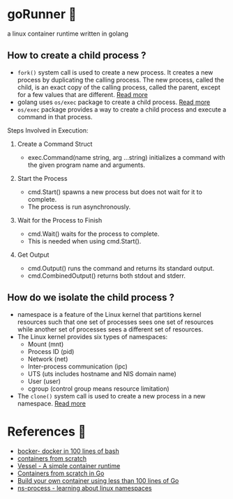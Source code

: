 # goRunner 🐳
a linux container runtime written in golang

## How to create a child process ?

- `fork()` system call is used to create a new process. It creates a new process by duplicating the calling process. The new process, called the child, is an exact copy of the calling process, called the parent, except for a few values that are different. [Read more](https://cs.brown.edu/courses/csci0300/2022/notes/l17.html)
- golang uses `os/exec` package to create a child process. [Read more](https://golang.org/pkg/os/exec/)
- `os/exec` package provides a way to create a child process and execute a command in that process. 

Steps Involved in Execution:

1. Create a Command Struct
   - exec.Command(name string, arg ...string) initializes a command with the given program name and arguments.

2. Start the Process
   - cmd.Start() spawns a new process but does not wait for it to complete.
   - The process is run asynchronously.

3. Wait for the Process to Finish
   - cmd.Wait() waits for the process to complete.
   - This is needed when using cmd.Start().

4. Get Output
   - cmd.Output() runs the command and returns its standard output.
   - cmd.CombinedOutput() returns both stdout and stderr.

## How do we isolate the child process ?

- namespace is a feature of the Linux kernel that partitions kernel resources such that one set of processes sees one set of resources while another set of processes sees a different set of resources.
- The Linux kernel provides six types of namespaces: 
  - Mount (mnt)
  - Process ID (pid)
  - Network (net)
  - Inter-process communication (ipc)
  - UTS (uts includes hostname and NIS domain name)
  - User (user)
  - cgroup (control group means resource limitation)
- The `clone()` system call is used to create a new process in a new namespace. [Read more](https://medium.com/@teddyking/namespaces-in-go-basics-e3f0fc1ff69a)

# References 🔗

- [bocker- docker in 100 lines of bash](https://medium.com/@teddyking/namespaces-in-go-basics-e3f0fc1ff69a)
- [containers from scratch](https://medium.com/@ssttehrani/containers-from-scratch-with-golang-5276576f9909)
- [Vessel - A simple container runtime](https://medium.com/swlh/build-containers-from-scratch-in-go-part-1-namespaces-c07d2291038b)
- [Containers from scratch in Go](https://www.youtube.com/watch?v=8fi7uSYlOdc)
- [Build your own container using less than 100 lines of Go](https://www.infoq.com/articles/build-a-container-golang/)
- [ns-process - learning about linux namespaces](https://github.com/teddyking/ns-process)